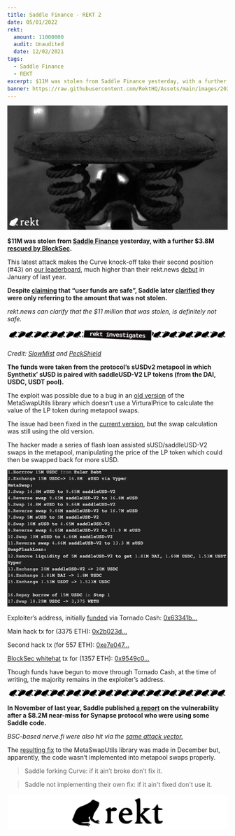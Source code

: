 ```yaml
---
title: Saddle Finance - REKT 2
date: 05/01/2022
rekt:
  amount: 11000000
  audit: Unaudited
  date: 12/02/2021
tags:
  - Saddle Finance
  - REKT
excerpt: $11M was stolen from Saddle Finance yesterday, with a further $3.8M taken in a rescue by BlockSec. Despite claiming that “user funds are safe”, Saddle later clarified they were only referring to the amount that was not stolen. rekt.news can clarify that the $11 million that was stolen, is not safe.
banner: https://raw.githubusercontent.com/RektHQ/Assets/main/images/2022/05/saddle2-header.png
---
```

![](https://raw.githubusercontent.com/RektHQ/Assets/main/images/2022/05/saddle2-header.png)

**$11M was stolen from [Saddle Finance](https://twitter.com/saddlefinance/status/1520329884526170116) yesterday, with a further $3.8M [rescued by BlockSec](https://twitter.com/BlockSecTeam/status/1520321721500200960).**

This latest attack makes the Curve knock-off take their second position (#43) on [our leaderboard](https://rekt.news/leaderboard/), much higher than their rekt.news [debut](https://rekt.news/saddle-finance-rekt/) in January of last year.

**Despite [claiming](https://twitter.com/saddlefinance/status/1520451021725741056) that “user funds are safe”, Saddle later [clarified](https://twitter.com/saddlefinance/status/1520517647074529281) they were only referring to the amount that was not stolen.**

_rekt.news can clarify that the $11 million that was stolen, is definitely not safe._

![](https://raw.githubusercontent.com/RektHQ/Assets/main/images/2021/09/rekt-investigates-linebreak.png)

_Credit: [SlowMist](https://twitter.com/SlowMist_Team/status/1520443927261814786) and [PeckShield](https://twitter.com/peckshield/status/1520330006710616064)_

**The funds were taken from the protocol’s sUSDv2 metapool in which Synthetix’ sUSD is paired with saddleUSD-V2 LP tokens (from the DAI, USDC, USDT pool).**

The exploit was possible due to a bug in an [old version](https://etherscan.io/address/0x88cc4aa0dd6cf126b00c012dda9f6f4fd9388b17#code) of the MetaSwapUtils library which doesn’t use a VirturalPrice to calculate the value of the LP token during metapool swaps.

The issue had been fixed in the [current version](https://etherscan.io/address/0x824dcd7b044d60df2e89b1bb888e66d8bcf41491), but the swap calculation was still using the old version.

The hacker made a series of flash loan assisted sUSD/saddleUSD-V2 swaps in the metapool, manipulating the price of the LP token which could then be swapped back for more sUSD.

![](https://raw.githubusercontent.com/RektHQ/Assets/main/images/2022/05/saddle2-steps.png)

Exploiter’s address, initially [funded](https://etherscan.io/tx/0xfc5fb681f54ceb4b0b9db4fcb38204dee7ca89f5cde0ba94179bf1fae563d7db) via Tornado Cash: [0x63341b… ](https://etherscan.io/address/0x63341ba917de90498f3903b199df5699b4a55ac0)

Main hack tx for (3375 ETH): [0x2b023d…](https://etherscan.io/tx/0x2b023d65485c4bb68d781960c2196588d03b871dc9eb1c054f596b7ca6f7da56)

Second hack tx (for 557 ETH): [0xe7e047…](https://etherscan.io/tx/0xe7e0474793aad11875c131ebd7582c8b73499dd3c5a473b59e6762d4e373d7b8)

[BlockSec whitehat](https://twitter.com/0xHotpot/status/1520337032240848896) tx for (1357 ETH): [0x9549c0…](https://etherscan.io/address/0x63341ba917de90498f3903b199df5699b4a55ac0)

Though funds have begun to move through Tornado Cash, at the time of writing, the majority remains in the exploiter’s address.

![](https://raw.githubusercontent.com/RektHQ/Assets/main/images/2021/03/rekt-linebreak.png) 

**In November of last year, Saddle published [a report](https://blog.saddle.finance/metapool-exploit-fix-is-live/) on the vulnerability after a $8.2M near-miss for Synapse protocol who were using some Saddle code.**

_BSC-based nerve.fi were also hit via the [same attack vector.](https://blocksecteam.medium.com/the-analysis-of-nerve-bridge-security-incident-ead361a21025)_ 

The [resulting fix](https://github.com/saddle-finance/saddle-contract/pull/469/commits) to the MetaSwapUtils library was made in December but, apparently, the code wasn’t implemented into metapool swaps properly.

>Saddle forking Curve: if it ain’t broke don’t fix it.

>Saddle not implementing their own fix: if it ain't fixed don't use it.

![](https://raw.githubusercontent.com/RektHQ/Assets/main/images/2021/08/rekt-outline-conc.png)

